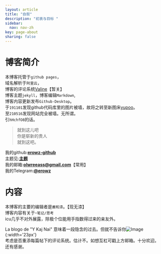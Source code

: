 ```yaml
---
layout: article
title: "自叙"
description: "初衷与目标 " 
sidebar:
  nav: nav-zh
key: page-about
sharing: false
---
```

# 博客简介

本博客托管于`github pages`，  
域名解析于`阿里云`，    
博客的评论系统[Valine](https://erowz.github.io/blog/2019/07/22/2/)【暂关】    
博客主题`jekyll`，博客编辑`Markdown`,  
博客内容更新发布`Github-Desktop`。  
于`191101`发现github代码库里的图片被墙，故将之转至新图床[yupoo](https://x.yupoo.com)。   
至`210516`发现网站完全被墙。无所谓。  
引`hHchfO8`的话。  
> 就到这儿吧  
> 你是崭新的贵人  
> 就到这吧。  
  
  
我的github:[**erowz-github**](https://github.com/erowz)  
主题见:[**主题**](https://tianqi.name/)  
我的邮箱:[**olwreeass@gmail.com**](mailto:olwreeass@gmail.com)【常用】  
我的Telegram:[**@erowz**](https://t.me/erowz)  



# 内容

本博客的主要的编辑者是`嚴和渿`。【现无渿】  
博客内容有关于-`笔记/思考`  
icu几乎不对外展露，除极个位能用手指数得过来的亲友外。  

La blogo de "Y Kaj Nai" 意味着一段隐含的过去。但就不告诉你![Image](http://pic.yupoo.com/erowz/f8626a1f/d1445926.jpg){:width='23px'}  
考虑是否重添每篇帖下的评论系统。估计不。如想互杠可戳上方邮箱。十分欢迎。  
还有感谢。    


